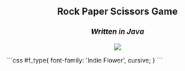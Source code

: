 
<h2 align="center">Rock Paper Scissors Game</h2> 
<h3 align="center" id="f_type"><i><font color: >Written in Java</font></i></h3>
<p align="center">
<img src="https://upload.wikimedia.org/wikipedia/commons/thumb/6/67/Rock-paper-scissors.svg/300px-Rock-paper-scissors.svg.png">
</p>


<link href="https://fonts.googleapis.com/css?family=Indie+Flower" rel="stylesheet"> 
```css
  #f_type{ font-family: 'Indie Flower', cursive; }
```
